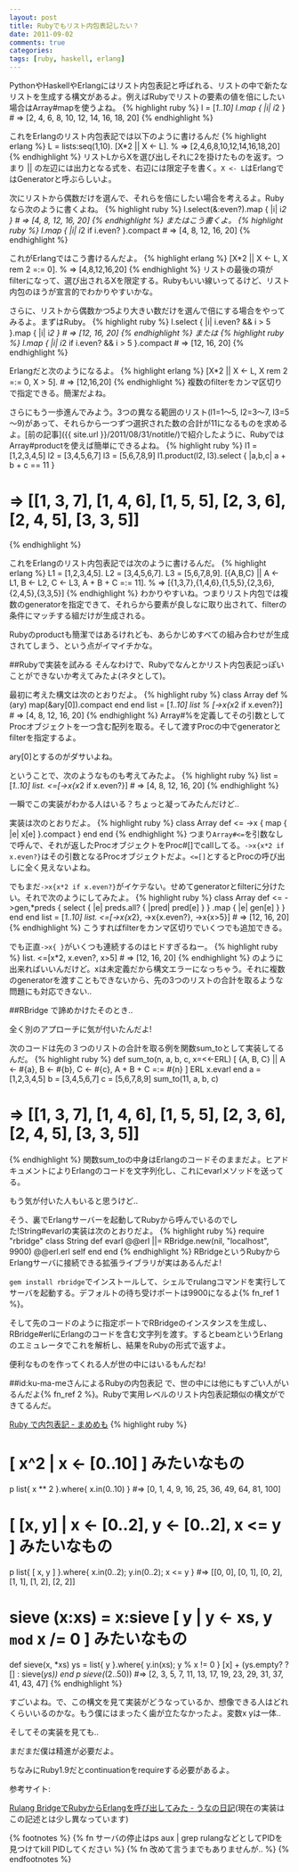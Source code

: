 ```yaml
---
layout: post
title: Rubyでもリスト内包表記したい？
date: 2011-09-02
comments: true
categories:
tags: [ruby, haskell, erlang]
---
```


PythonやHaskellやErlangにはリスト内包表記と呼ばれる、リストの中で新たなリストを生成する構文があるよ。例えばRubyでリストの要素の値を倍にしたい場合はArray#mapを使うよね。
{% highlight ruby %}
 l = [*1..10]
 l.map { |i| i*2 } # => [2, 4, 6, 8, 10, 12, 14, 16, 18, 20]
{% endhighlight %}

これをErlangのリスト内包表記では以下のように書けるんだ
{% highlight erlang %}
 L = lists:seq(1,10).
 [X*2 || X <- L].  % => [2,4,6,8,10,12,14,16,18,20]
{% endhighlight %}
リストLからXを選び出しそれに2を掛けたものを返す。つまり || の左辺には出力となる式を、右辺には限定子を書く。`X <- L`はErlangではGeneratorと呼ぶらしいよ。

次にリストから偶数だけを選んで、それらを倍にしたい場合を考えるよ。Rubyなら次のように書くよね。
{% highlight ruby %}
 l.select(&:even?).map { |i| i*2 } # => [4, 8, 12, 16, 20]
{% endhighlight %}
またはこう書くよ。
{% highlight ruby %}
 l.map { |i| i*2 if i.even? }.compact # => [4, 8, 12, 16, 20]
{% endhighlight %}

これがErlangではこう書けるんだよ。
{% highlight erlang %}
 [X*2 || X <- L, X rem 2 =:= 0].  % => [4,8,12,16,20]
{% endhighlight %}
リストの最後の項がfilterになって、選び出されるXを限定する。Rubyもいい線いってるけど、リスト内包のほうが宣言的でわかりやすいかな。

さらに、リストから偶数かつ5より大きい数だけを選んで倍にする場合をやってみるよ。まずはRuby。
{% highlight ruby %}
 l.select { |i| i.even? && i > 5 }.map { |i| i*2 } # => [12, 16, 20]
{% endhighlight %}
または
{% highlight ruby %}
 l.map { |i| i*2 if i.even? && i > 5 }.compact # => [12, 16, 20]
{% endhighlight %}

Erlangだと次のようになるよ。
{% highlight erlang %}
 [X*2 || X <- L, X rem 2 =:= 0, X > 5]. # => [12,16,20]
{% endhighlight %}
複数のfilterをカンマ区切りで指定できる。簡潔だよね。

さらにもう一歩進んでみよう。3つの異なる範囲のリスト(l1=1～5, l2=3～7, l3=5～9)があって、それらから一つずつ選択された数の合計が11になるものを求めるよ。[前の記事]({{ site.url }}/2011/08/31/notitle/)で紹介したように、RubyではArray#productを使えば簡単にできるよね。
{% highlight ruby %}
l1 = [1,2,3,4,5]
l2 = [3,4,5,6,7]
l3 = [5,6,7,8,9]
l1.product(l2, l3).select { |a,b,c| a + b + c == 11  }
# => [[1, 3, 7], [1, 4, 6], [1, 5, 5], [2, 3, 6], [2, 4, 5], [3, 3, 5]]
{% endhighlight %}

これをErlangのリスト内包表記では次のように書けるんだ。
{% highlight erlang %}
 L1 = [1,2,3,4,5].
 L2 = [3,4,5,6,7].
 L3 = [5,6,7,8,9].
 [{A,B,C} || A <- L1, B <- L2, C <- L3, A + B + C =:= 11].
 % => [{1,3,7},{1,4,6},{1,5,5},{2,3,6},{2,4,5},{3,3,5}]
{% endhighlight %}
わかりやすいね。つまりリスト内包では複数のgeneratorを指定できて、それらから要素が良しなに取り出されて、filterの条件にマッチする組だけが生成される。

Rubyのproductも簡潔ではあるけれども、あらかじめすべての組み合わせが生成されてしまう、という点がイマイチかな。

##Rubyで実装を試みる
そんなわけで、Rubyでなんとかリスト内包表記っぽいことができないか考えてみたよ(ネタとして)。

最初に考えた構文は次のとおりだよ。
{% highlight ruby %}
class Array
  def %(ary)
    map(&ary[0]).compact
  end
end
list = [*1..10]
list % [->x{x*2 if x.even?}] # => [4, 8, 12, 16, 20]
{% endhighlight %}
Array#%を定義してその引数としてProcオブジェクトを一つ含む配列を取る。そして渡すProcの中でgeneratorとfilterを指定するよ。

ary[0]とするのがダサいよね。

ということで、次のようなものも考えてみたよ。
{% highlight ruby %}
list = [*1..10]
list. <=[->x{x*2 if x.even?}] # => [4, 8, 12, 16, 20]
{% endhighlight %}

一瞬でこの実装がわかる人はいる？ちょっと凝ってみたんだけど..

実装は次のとおりだよ。
{% highlight ruby %}
class Array
  def <=
    ->x { map { |e| x[e] }.compact }
  end
end
{% endhighlight %}
つまり`Array#<=`を引数なしで呼んで、それが返したProcオブジェクトをProc#[]でcallしてる。`->x{x*2 if x.even?}`はその引数となるProcオブジェクトだよ。`<=[]`とするとProcの呼び出しに全く見えないよね。

でもまだ`->x{x*2 if x.even?}`がイケテない。せめてgeneratorとfilterに分けたい。それで次のようにしてみたよ。
{% highlight ruby %}
class Array
  def <=
    ->gen,*preds {
      select { |e| preds.all? { |pred| pred[e] } }
      .map { |e| gen[e] }
    }
  end
end
list = [*1..10]
list. <=[->x{x*2}, ->x{x.even?}, ->x{x>5}] # => [12, 16, 20]
{% endhighlight %}
こうすればfilterをカンマ区切りでいくつでも追加できる。

でも正直`->x{ }`がいくつも連続するのはヒドすぎるねー。
{% highlight ruby %}
list. <=[x*2, x.even?, x>5] # => [12, 16, 20]
{% endhighlight %}
のように出来ればいいんだけど。xは未定義だから構文エラーになっちゃう。それに複数のgeneratorを渡すこともできないから、先の3つのリストの合計を取るような問題にも対応できない..

##RBridge
で諦めかけたそのとき..

全く別のアプローチに気が付いたんだよ!

次のコードは先の３つのリストの合計を取る例を関数sum_toとして実装してるんだ。
{% highlight ruby %}
def sum_to(n, a, b, c, x=<<-ERL)
  [ {A, B, C} ||
      A <- #{a},
      B <- #{b},
      C <- #{c},
      A + B + C =:= #{n}
  ]
  ERL
  x.evarl
end
a = [1,2,3,4,5]
b = [3,4,5,6,7]
c = [5,6,7,8,9]
sum_to(11, a, b, c)
# => [[1, 3, 7], [1, 4, 6], [1, 5, 5], [2, 3, 6], [2, 4, 5], [3, 3, 5]]
{% endhighlight %}
関数sum_toの中身はErlangのコードそのままだよ。ヒアドキュメントによりErlangのコードを文字列化し、これにevarlメソッドを送ってる。

もう気が付いた人もいると思うけど..

そう、裏でErlangサーバーを起動してRubyから呼んでいるのでした!String#evarlの実装は次のとおりだよ。
{% highlight ruby %}
require "rbridge"
class String
  def evarl
    @@erl ||= RBridge.new(nil, "localhost", 9900)
    @@erl.erl self
  end
end
{% endhighlight %}
RBridgeというRubyからErlangサーバに接続できる拡張ライブラリが実はあるんだよ!

`gem install rbridge`でインストールして、シェルでrulangコマンドを実行してサーバを起動する。デフォルトの待ち受けポートは9900になるよ{% fn_ref 1 %}。

そして先のコードのように指定ポートでRBridgeのインスタンスを生成し、RBridge#erlにErlangのコードを含む文字列を渡す。するとbeamというErlangのエミュレータでこれを解析し、結果をRubyの形式で返すよ。

便利なものを作ってくれる人が世の中にはいるもんだね!

##id:ku-ma-meさんによるRubyの内包表記
で、世の中には他にもすごい人がいるんだよ{% fn_ref 2 %}。Rubyで実用レベルのリスト内包表記類似の構文ができてるんだ。

[Ruby で内包表記 - まめめも](http://d.hatena.ne.jp/ku-ma-me/20070623/p2)
{% highlight ruby %}
# [ x^2 | x <- [0..10] ] みたいなもの
p list{ x ** 2 }.where{ x.in(0..10) }
  #=> [0, 1, 4, 9, 16, 25, 36, 49, 64, 81, 100]
# [ [x, y] | x <- [0..2], y <- [0..2], x <= y ] みたいなもの
p list{ [ x, y ] }.where{ x.in(0..2); y.in(0..2); x <= y }
  #=> [[0, 0], [0, 1], [0, 2], [1, 1], [1, 2], [2, 2]]
# sieve (x:xs) = x:sieve [ y | y <- xs, y `mod` x /= 0 ] みたいなもの
def sieve(x, *xs)
	ys = list{ y }.where{ y.in(xs); y % x != 0 }
	[x] + (ys.empty? ? [] : sieve(*ys))
end
p sieve(*(2..50))
  #=> [2, 3, 5, 7, 11, 13, 17, 19, 23, 29, 31, 37, 41, 43, 47]
{% endhighlight %}

すごいよね。で、この構文を見て実装がどうなっているか、想像できる人はどれくらいいるのかな。もう僕にはまったく歯が立たなかったよ。変数x yは一体..

そしてその実装を見ても..

まだまだ僕は精進が必要だよ。

ちなみにRuby1.9だとcontinuationをrequireする必要があるよ。

参考サイト:

[Rulang BridgeでRubyからErlangを呼び出してみた - うなの日記](http://d.hatena.ne.jp/unageanu/20071120/1195562775)(現在の実装はこの記述とは少し異なっています)

{% footnotes %}
   {% fn サーバの停止はps aux | grep rulangなどとしてPIDを見つけてkill PIDしてください %}
   {% fn 改めて言うまでもありませんが.. %}
{% endfootnotes %}
